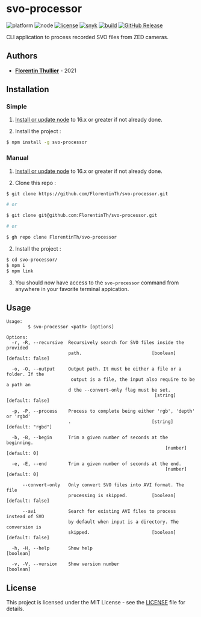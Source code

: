 # svo-processor

![platform](https://img.shields.io/badge/platform-win--32%20%7C%20win--64-lightgrey) ![node](https://img.shields.io/badge/node-%3E%3D16-blue) [![license](https://img.shields.io/github/license/florentinth/svo-processor?color=blue)](https://github.com/FlorentinTh/svo-processor/blob/master/LICENSE)
[![snyk](https://github.com/FlorentinTh/svo-processor/actions/workflows/dependencies.yml/badge.svg)](https://github.com/FlorentinTh/svo-processor/actions/workflows/dependencies.yml) [![build](https://github.com/FlorentinTh/svo-processor/actions/workflows/build.yml/badge.svg)](https://github.com/FlorentinTh/svo-processor/actions/workflows/build.yml) [![GitHub Release](https://img.shields.io/github/release/FlorentinTh/svo-processor)](https://github.com/FlorentinTh/svo-processor/releases)

CLI application to process recorded SVO files from ZED cameras.

## Authors

- [**Florentin Thullier**](https://github.com/FlorentinTh) - 2021



## Installation

### Simple

1. [Install or update node](https://nodejs.org/dist/latest-v16.x/) to 16.x or greater if not already done.

2. Install the project :

```sh
$ npm install -g svo-processor
```

### Manual

1. [Install or update node](https://nodejs.org/dist/latest-v16.x/) to 16.x or greater if not already done.

2. Clone this repo :
```sh
$ git clone https://github.com/FlorentinTh/svo-processor.git

# or

$ git clone git@github.com:FlorentinTh/svo-processor.git

# or

$ gh repo clone FlorentinTh/svo-processor

```

2. Install the project :

```sh
$ cd svo-processor/
$ npm i
$ npm link
```

3. You should now have access to the ```svo-processor``` command from anywhere in your favorite terminal appication.

## Usage
```
Usage:
        $ svo-processor <path> [options]

Options:
  -r, -R, --recursive  Recursively search for SVO files inside the provided
                       path.                          [boolean] [default: false]

  -o, -O, --output     Output path. It must be either a file or a folder. If the
                        output is a file, the input also require to be a path an
                       d the --convert-only flag must be set.
                                                       [string] [default: false]

  -p, -P, --process    Process to complete being either 'rgb', 'depth' or 'rgbd'
                       .                              [string] [default: "rgbd"]

  -b, -B, --begin      Trim a given number of seconds at the beginning.
                                                           [number] [default: 0]

  -e, -E, --end        Trim a given number of seconds at the end.
                                                           [number] [default: 0]

      --convert-only   Only convert SVO files into AVI format. The file
                       processing is skipped.         [boolean] [default: false]

      --avi            Search for existing AVI files to process instead of SVO
                       by default when input is a directory. The conversion is
                       skipped.                       [boolean] [default: false]

  -h, -H, --help       Show help                                       [boolean]

  -v, -V, --version    Show version number                             [boolean]
```

## License

This project is licensed under the MIT License - see the [LICENSE](LICENSE) file for details.
